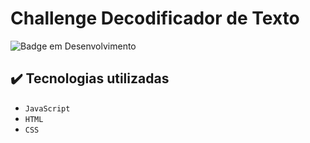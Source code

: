# Challenge Decodificador de Texto

![Badge em Desenvolvimento](http://img.shields.io/static/v1?label=STATUS&message=%20CONCLUÍDO&color=GREEN&style=for-the-badge)

## ✔️ Tecnologias utilizadas

- ``JavaScript``
- ``HTML``
- ``CSS``

